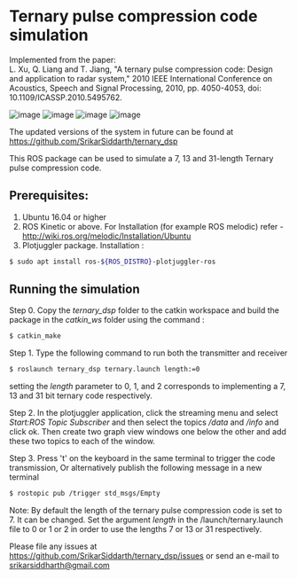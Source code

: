 # Ternary pulse compression code simulation

Implemented from the paper: \
L. Xu, Q. Liang and T. Jiang, "A ternary pulse compression code: Design and application to radar system," 2010 IEEE International Conference on Acoustics, Speech and Signal Processing, 2010, pp. 4050-4053, doi: 10.1109/ICASSP.2010.5495762.

![image](https://user-images.githubusercontent.com/54308546/154543955-9054c8e5-695a-4d2b-8c4f-0e853556b4b5.png)
![image](https://user-images.githubusercontent.com/54308546/154544026-1ed50f07-e83a-4488-bad7-b0e23e489db0.png)
![image](https://user-images.githubusercontent.com/54308546/154544076-d0eab6f8-6bf8-43b2-82de-68901cfaf2e2.png)
![image](https://user-images.githubusercontent.com/54308546/154544129-3fa8045c-cbac-48f9-a1fd-847ffcb1f4fc.png)


The updated versions of the system in future can be found at https://github.com/SrikarSiddarth/ternary_dsp

This ROS package can be used to simulate a 7, 13 and 31-length Ternary pulse compression code.

## Prerequisites:
1. Ubuntu 16.04 or higher
2. ROS Kinetic or above. 
For Installation (for example ROS melodic) refer - http://wiki.ros.org/melodic/Installation/Ubuntu
3. Plotjuggler package. 
Installation :
```sh
$ sudo apt install ros-${ROS_DISTRO}-plotjuggler-ros
```

## Running the simulation

Step 0. Copy the *ternary_dsp* folder to the catkin workspace and build the package in the *catkin_ws* folder using the command :
```sh
$ catkin_make
```

Step 1. Type the following command to run both the transmitter and receiver

```sh
$ roslaunch ternary_dsp ternary.launch length:=0
```
setting the *length* parameter to 0, 1, and 2 corresponds to implementing a 7, 13 and 31 bit ternary code respectively.

Step 2. In the plotjuggler application, click the streaming menu and select *Start:ROS Topic Subscriber* and then select the topics */data* and */info* and click ok.
Then create two graph view windows one below the other and add these two topics to each of the window.

Step 3.  Press 't' on the keyboard in the same terminal to trigger the code transmission,
Or alternatively publish the following message in a new terminal
```sh
$ rostopic pub /trigger std_msgs/Empty
```

Note: By default the length of the ternary pulse compression code is set to 7. It can be changed. Set the argument *length* in the /launch/ternary.launch file to 0 or 1 or 2 in order to use the lengths 7 or 13 or 31 respectively.

Please file any issues at https://github.com/SrikarSiddarth/ternary_dsp/issues or send an e-mail to srikarsiddharth@gmail.com
